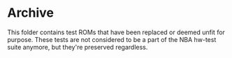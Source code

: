 # Archive

This folder contains test ROMs that have been replaced or deemed unfit for purpose.
These tests are not considered to be a part of the NBA hw-test suite anymore, but they're preserved regardless.